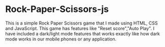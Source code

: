 # Rock-Paper-Scissors-js
This is a simple Rock Paper Scissors game that I made using HTML, CSS and JavaScript. This game has features like  "Reset score","Auto Play". I have included a dark/light mode features that works exactly like how dark mode works in our mobile phones or any application.  
